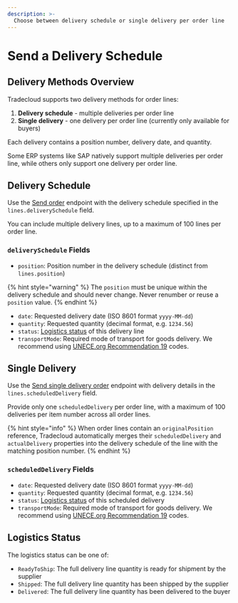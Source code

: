 ```yaml
---
description: >-
  Choose between delivery schedule or single delivery per order line
---
```


# Send a Delivery Schedule

## Delivery Methods Overview

Tradecloud supports two delivery methods for order lines:

1. **Delivery schedule** - multiple deliveries per order line
2. **Single delivery** - one delivery per order line (currently only available for buyers)

Each delivery contains a position number, delivery date, and quantity.

Some ERP systems like SAP natively support multiple deliveries per order line, while others only support one delivery per order line.

## Delivery Schedule

Use the [Send order](https://swagger-ui.accp.tradecloud1.com/?url=https://api.accp.tradecloud1.com/v2/api-connector/specs.yaml#/buyer-endpoints/sendOrderByBuyerRoute) endpoint with the delivery schedule specified in the `lines.deliverySchedule` field.

You can include multiple delivery lines, up to a maximum of 100 lines per order line.

### `deliverySchedule` Fields

- `position`: Position number in the delivery schedule (distinct from `lines.position`)

{% hint style="warning" %}
The `position` must be unique within the delivery schedule and should never change. Never renumber or reuse a `position` value.
{% endhint %}

- `date`: Requested delivery date (ISO 8601 format `yyyy-MM-dd`)
- `quantity`: Requested quantity (decimal format, e.g. `1234.56`)
- `status`: [Logistics status](#logistics-status) of this delivery line
- `transportMode`: Required mode of transport for goods delivery. We recommend using [UNECE.org Recommendation 19](https://tfig.unece.org/contents/recommendation-19.htm) codes.

## Single Delivery

Use the [Send single delivery order](https://swagger-ui.accp.tradecloud1.com/?url=https://api.accp.tradecloud1.com/v2/api-connector/specs.yaml#/buyer-endpoints/sendSingleDeliveryOrderByBuyerRoute) endpoint with delivery details in the `lines.scheduledDelivery` field.

Provide only one `scheduledDelivery` per order line, with a maximum of 100 deliveries per item number across all order lines.

{% hint style="info" %}
When order lines contain an `originalPosition` reference, Tradecloud automatically merges their `scheduledDelivery` and `actualDelivery` properties into the delivery schedule of the line with the matching position number.
{% endhint %}

### `scheduledDelivery` Fields

- `date`: Requested delivery date (ISO 8601 format `yyyy-MM-dd`)
- `quantity`: Requested quantity (decimal format, e.g. `1234.56`)
- `status`: [Logistics status](#logistics-status) of this scheduled delivery
- `transportMode`: Required mode of transport for goods delivery. We recommend using [UNECE.org Recommendation 19](https://tfig.unece.org/contents/recommendation-19.htm) codes.

## Logistics Status

The logistics status can be one of:

- `ReadyToShip`: The full delivery line quantity is ready for shipment by the supplier
- `Shipped`: The full delivery line quantity has been shipped by the supplier
- `Delivered`: The full delivery line quantity has been delivered to the buyer

